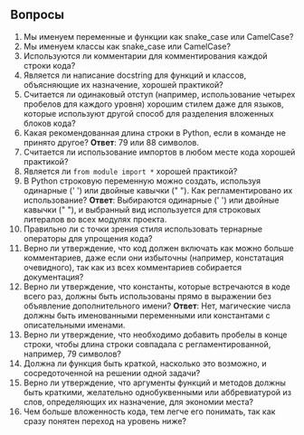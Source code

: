 ## Вопросы 

1. Мы именуем переменные и функции как snake_case или CamelCase?
2. Мы именуем классы как snake_case или CamelCase?
3. Используются ли комментарии для комментирования каждой строки кода?
4. Является ли написание docstring для функций и классов, объясняющие их назначение, хорошей практикой?
5. Считается ли одинаковый отступ (например, использование четырех пробелов для каждого уровня) хорошим стилем даже для языков, которые используют другой способ для разделения вложенных блоков кода?
6. Какая рекомендованная длина строки в Python, если в команде не принято другое? **Ответ**: 79 или 88 символов.
7. Считается ли использование импортов в любом месте кода хорошей практикой? 
8. Является ли `from module import *` хорошей практикой?
9. В Python строковую переменную можно создать, используя одинарные (' ') или двойные кавычки (" "). Как регламентировано их использование? **Ответ**: Выбираются одинарные (' ') или двойные кавычки (" "), и выбранный вид используется для строковых литералов во всех модулях проекта.
10. Правильно ли с точки зрения стиля использовать тернарные операторы для упрощения кода?
11. Верно ли утверждение, что код должен включать как можно больше комментариев, даже если они избыточны (например, констатация очевидного), так как из всех комментариев собирается документация?
12. Верно ли утверждение, что константы, которые встречаются в коде всего раз, должны быть использованы прямо в выражении без объявление дополнительного имени? **Ответ**: Нет, магические числа должны быть именованными переменными или константами с описательными именами.
13. Верно ли утверждение, что необходимо добавить пробелы в конце строки, чтобы длина строки совпадала с регламентированной, например, 79 символов?
14. Должна ли функция быть краткой, насколько это возможно, и сосредоточенной на решении одной задачи?
15. Верно ли утверждение, что аргументы функций и методов должны быть краткими, желательно однобуквенными или аббревиатурой из слов, определяющих их назначение, для экономии места?
16. Чем больше вложенность кода, тем легче его понимать, так как сразу понятен переход на уровень ниже?
